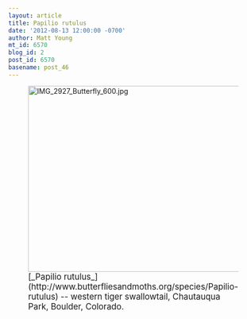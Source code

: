```yaml
---
layout: article
title: Papilio rutulus
date: '2012-08-13 12:00:00 -0700'
author: Matt Young
mt_id: 6570
blog_id: 2
post_id: 6570
basename: post_46
---
```

<figure>
<img src="{{ site.baseurl }}/uploads/2012/IMG_2927_Butterfly_600.jpg" alt="IMG_2927_Butterfly_600.jpg" width="600" height="374" />
<figcaption markdown="span">
<big>[_Papilio rutulus_](http://www.butterfliesandmoths.org/species/Papilio-rutulus) -- western tiger swallowtail, Chautauqua Park, Boulder, Colorado.</big> 

</figcaption>
</figure>

